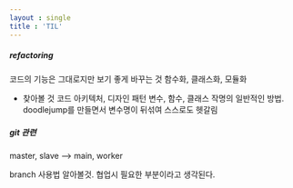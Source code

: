 ```yaml
---
layout : single
title : 'TIL'
---
```



##### refactoring

코드의 기능은 그대로지만 보기 좋게 바꾸는 것
함수화, 클래스화, 모듈화

+ 찾아볼 것
코드 아키텍처, 디자인 패턴
변수, 함수, 클래스 작명의 일반적인 방법.
doodlejump를 만들면서 변수명이 뒤섞여 스스로도 헷갈림


##### git 관련 

master, slave --> main, worker

branch 사용법 알아볼것. 협업시 필요한 부분이라고 생각된다.
